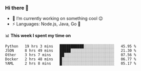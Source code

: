 ### Hi there 👋

<!--
**nodejh/nodejh** is a ✨ _special_ ✨ repository because its `README.md` (this file) appears on your GitHub profile.

Here are some ideas to get you started:

- 🔭 I’m currently working on ...
- 🌱 I’m currently learning ...
- 👯 I’m looking to collaborate on ...
- 🤔 I’m looking for help with ...
- 💬 Ask me about ...
- 📫 How to reach me: ...
- 😄 Pronouns: ...
- ⚡ Fun fact: ...
-->

- 🔭 I’m currently working on something cool :wink:
- ⚡ Languages: Node.js, Java, Go :thought_balloon:

📊 **This week I spent my time on**

<!--START_SECTION:waka-->
```text
Python   19 hrs 3 mins   ███████████░░░░░░░░░░░░░░   45.95 % 
JSON     8 hrs 49 mins   █████░░░░░░░░░░░░░░░░░░░░   21.30 % 
Other    3 hrs 7 mins    ██░░░░░░░░░░░░░░░░░░░░░░░   07.56 % 
Docker   2 hrs 48 mins   █░░░░░░░░░░░░░░░░░░░░░░░░   06.77 % 
YAML     2 hrs 8 mins    █░░░░░░░░░░░░░░░░░░░░░░░░   05.17 %
```
<!--END_SECTION:waka-->


<!--
:traffic_light: **Visitors**

![visitors](https://visitor-badge.glitch.me/badge?page_id=nodejh.nodejh)
-->
